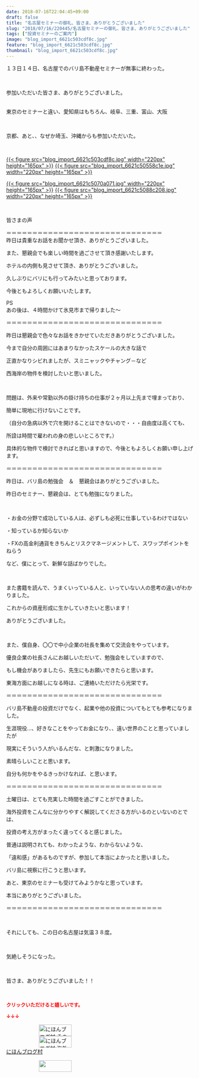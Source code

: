 ```yaml
---
date: 2018-07-16T22:04:45+09:00
draft: false
title: "名古屋セミナーの御礼、皆さま、ありがとうございました"
slug: "2018/07/16/220445/名古屋セミナーの御礼、皆さま、ありがとうございました"
tags: ["投資セミナーのご案内"]
image: "blog_import_6621c503cdf8c.jpg"
feature: "blog_import_6621c503cdf8c.jpg"
thumbnail: "blog_import_6621c503cdf8c.jpg"
---
```

<p>１３日１４日、名古屋でのバリ島不動産セミナーが無事に終わった。</p><p> </p><p>参加いただいた皆さま、ありがとうございました。</p><p><br/>東京のセミナーと違い、愛知県はもちろん、岐阜、三重、富山、大阪</p><p> </p><p>京都、あと、、なぜか埼玉、沖縄からも参加いただいた。</p><p> </p><p><a href="blog_import_6621c503cdf8c.jpg">{{< figure src="blog_import_6621c503cdf8c.jpg" width="220px" height="165px" >}}</a> <a href="blog_import_6621c50558c1e.jpg">{{< figure src="blog_import_6621c50558c1e.jpg" width="220px" height="165px" >}}</a></p><p><a href="blog_import_6621c5070a071.jpg">{{< figure src="blog_import_6621c5070a071.jpg" width="220px" height="165px" >}}</a> <a href="blog_import_6621c5088c208.jpg">{{< figure src="blog_import_6621c5088c208.jpg" width="220px" height="165px" >}}</a></p><p> </p><p>皆さまの声</p><p>＝＝＝＝＝＝＝＝＝＝＝＝＝＝＝＝＝＝＝＝＝＝＝＝＝＝＝＝＝＝<br/>昨日は貴重なお話をお聞かせ頂き、ありがとうございました。</p><p>また、懇親会でも楽しい時間を過ごさせて頂き感謝いたします。</p><p>ホテルの内側も見させて頂き、ありがとうございました。</p><p>久しぶりにバリにも行ってみたいと思っております。</p><p>今後ともよろしくお願いいたします。</p><p>PS<br/>あの後は、４時間かけて氷見市まで帰りました〜</p><p>＝＝＝＝＝＝＝＝＝＝＝＝＝＝＝＝＝＝＝＝＝＝＝＝＝＝＝＝＝＝</p><p>昨日は懇親会で色々なお話をきかせていただきありがとうございました。</p><p>今まで自分の周囲にはあまりなかったスケールの大きな話で</p><p>正直かなりシビれましたが、スミニャックやチャング－など</p><p>西海岸の物件を検討したいと思いました。</p><p> </p><p>問題は、外来や常勤以外の掛け持ちの仕事が２ヶ月以上先まで埋まっており、</p><p>簡単に現地に行けないことです。</p><p>（自分の急病以外で穴を開けることはできないので・・・自由度は高くても、</p><p>所詮は時間で雇われの身の悲しいところです。）</p><p>具体的な物件で検討できればと思いますので、今後ともよろしくお願い申し上げます。</p><p>＝＝＝＝＝＝＝＝＝＝＝＝＝＝＝＝＝＝＝＝＝＝＝＝＝＝＝＝＝＝</p><p>昨日は、バリ島の勉強会　＆　懇親会はありがとうございました。</p><p>昨日のセミナー、懇親会は、とても勉強になりました。</p><p> </p><p>・お金の分野で成功している人は、必ずしも必死に仕事しているわけではない</p><p>・知っているか知らないか</p><p>・FXの高金利通貨をきちんとリスクマネージメントして、スワップポイントをねらう</p><p>など、僕にとって、新鮮な話ばかりでした。</p><p> </p><p>また書籍を読んで、うまくいっている人と、いっていない人の思考の違いがわかりました。</p><p>これからの資産形成に生かしていきたいと思います！</p><p>ありがとうございました。</p><p> </p><p>また、僕自身、〇〇で中小企業の社長を集めて交流会をやっています。</p><p>優良企業の社長さんにお越しいただいて、勉強会をしていますので、</p><p>もし機会がありましたら、先生にもお願いできたらと思います。</p><p>東海方面にお越しになる時は、ご連絡いただけたら光栄です。</p><p>＝＝＝＝＝＝＝＝＝＝＝＝＝＝＝＝＝＝＝＝＝＝＝＝＝＝＝＝＝＝</p><p>バリ島不動産の投資だけでなく、起業や他の投資についてもとても参考になりました。</p><p>生涯現役…、好きなことをやってお金になり、、遠い世界のことと思っていましたが</p><p>現実にそういう人がいるんだな、と刺激になりました。</p><p>素晴らしいことと思います。</p><p>自分も何かをやるきっかけなれば、と思います。</p><p>＝＝＝＝＝＝＝＝＝＝＝＝＝＝＝＝＝＝＝＝＝＝＝＝＝＝＝＝＝＝</p><p>土曜日は、とても充実した時間を過ごすことができました。</p><p>海外投資をこんなに分かりやすく解説してくださる方がいるのといないのとでは、</p><p>投資の考え方がまったく違ってくると感じました。</p><p>普通は説明されても、わかったような、わからないような、</p><p>「違和感」があるものですが、参加して本当によかったと思いました。</p><p>バリ島に視察に行こうと思います。</p><p>あと、東京のセミナーも受けてみようかなと思っています。</p><p>本当にありがとうございました。</p><p>＝＝＝＝＝＝＝＝＝＝＝＝＝＝＝＝＝＝＝＝＝＝＝＝＝＝＝＝＝＝</p><p> </p><p>それにしても、この日の名古屋は気温３８度。</p><p> </p><p>気絶しそうになった。</p><p> </p><p>皆さま、ありがとうございました！！</p><p> </p><p><font color="#ff0000" size="2"><strong>クリックいただけると嬉しいです。</strong></font></p><p><font color="#ff0000" size="2"><strong>↓↓↓</strong></font></p><p><a href="ranking.html?p_cid=01260127" id="&amp;blogmura_banner" target="_blank"><img alt="にほんブログ村 その他生活ブログ 不動産投資へ" border="0" height="31" src="data:image/svg+xml;charset=utf-8,%3Csvg%20xmlns%3D%22http%3A%2F%2Fwww.w3.org%2F2000%2Fsvg%22%20title%3D%22Placeholder%20for%20Images%22%20role%3D%22presentation%22%20viewBox%3D%220%200%2088%2031%22%20%2F%3E" width="88" data-src="https://img-proxy.blog-video.jp/images?url=http%3A%2F%2Flife.blogmura.com%2Fhudousantoushi%2Fimg%2Fhudousantoushi88_31.gif" style="aspect-ratio: auto 88 / 31;"/><noscript><img alt="にほんブログ村 その他生活ブログ 不動産投資へ" border="0" height="31" src="https://img-proxy.blog-video.jp/images?url=http%3A%2F%2Flife.blogmura.com%2Fhudousantoushi%2Fimg%2Fhudousantoushi88_31.gif" width="88"></noscript></a><br/><a href="ranking.html?p_cid=01260127" target="_blank"><img alt="にほんブログ村 海外生活ブログ バリ島情報へ" border="0" height="31" src="data:image/svg+xml;charset=utf-8,%3Csvg%20xmlns%3D%22http%3A%2F%2Fwww.w3.org%2F2000%2Fsvg%22%20title%3D%22Placeholder%20for%20Images%22%20role%3D%22presentation%22%20viewBox%3D%220%200%2088%2031%22%20%2F%3E" width="88" data-src="https://img-proxy.blog-video.jp/images?url=http%3A%2F%2Foverseas.blogmura.com%2Fbali%2Fimg%2Fbali88_31.gif" style="aspect-ratio: auto 88 / 31;"/><noscript><img alt="にほんブログ村 海外生活ブログ バリ島情報へ" border="0" height="31" src="https://img-proxy.blog-video.jp/images?url=http%3A%2F%2Foverseas.blogmura.com%2Fbali%2Fimg%2Fbali88_31.gif" width="88"></noscript></a><br/><a href="ranking.html?p_cid=01260127" target="_blank">にほんブログ村</a></p><p><a href="link.php?1804582" title="人気ブログランキングへ"><img border="0" height="31" src="data:image/svg+xml;charset=utf-8,%3Csvg%20xmlns%3D%22http%3A%2F%2Fwww.w3.org%2F2000%2Fsvg%22%20title%3D%22Placeholder%20for%20Images%22%20role%3D%22presentation%22%20viewBox%3D%220%200%2088%2031%22%20%2F%3E" width="88" data-src="https://blog.with2.net/img/banner/banner_22.gif" style="aspect-ratio: auto 88 / 31;"/><noscript><img border="0" height="31" src="https://blog.with2.net/img/banner/banner_22.gif" width="88"></noscript></a></p><p> </p>

